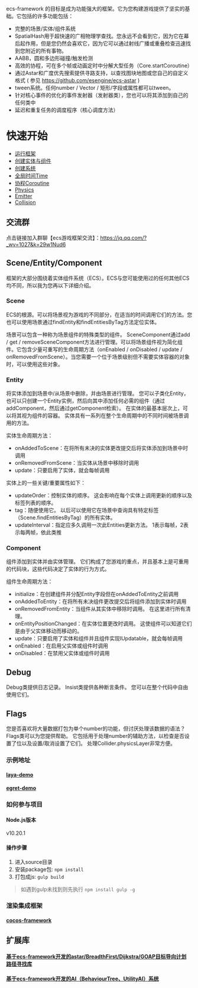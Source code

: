 ecs-framework 的目标是成为功能强大的框架。它为您构建游戏提供了坚实的基础。它包括的许多功能包括：

- 完整的场景/实体/组件系统
- SpatialHash用于超快速的广相物理学查找。您永远不会看到它，因为它在幕后起作用，但是您仍然会喜欢它，因为它可以通过射线广播或重叠检查迅速找到您附近的所有事物。
- AABB，圆和多边形碰撞/触发检测
- 高效的协程，可在多个帧或动画定时中分解大型任务（Core.startCoroutine）
- 通过Astar和广度优先搜索提供寻路支持，以查找图块地图或您自己的自定义格式 ( 参见 https://github.com/esengine/ecs-astar )
- tween系统。任何number / Vector / 矩形/字段或属性都可以tween。
- 针对核心事件的优化的事件发射器（发射器类），您也可以将其添加到自己的任何类中
- 延迟和重复任务的调度程序（核心调度方法）

# 快速开始
- [运行框架](docs/getting_start.md)
- [创建实体与组件](docs/create_entity_component.md)
- [创建系统](docs/system.md)
- [全局时间Time](docs/time.md)
- [协程Coroutine](docs/coroutine.md)
- [Physics](docs/physics.md)
- [Emitter](docs/emitter.md)
- [Collision](docs/collision.md)

## 交流群
点击链接加入群聊【ecs游戏框架交流】：https://jq.qq.com/?_wv=1027&k=29w1Nud6


## Scene/Entity/Component
框架的大部分围绕着实体组件系统（ECS）。ECS与您可能使用过的任何其他ECS均不同，所以我为您再以下详细介绍。

### Scene
ECS的根源。可以将场景视为游戏的不同部分，在适当的时间调用它们的方法。您也可以使用场景通过findEntity和findEntitiesByTag方法定位实体。

场景可以包含一种称为场景组件的特殊类型的组件。 SceneComponent通过add / get / removeSceneComponent方法进行管理。可以将场景组件视为简化组件。它包含少量可重写的生命周期方法（onEnabled / onDisabled / update / onRemovedFromScene）。当您需要一个位于场景级别但不需要实体容器的对象时，可以使用这些对象。 

### Entity
将实体添加到场景中/从场景中删除，并由场景进行管理。 您可以子类化Entity，也可以只创建一个Entity实例，然后向其中添加任何必需的组件（通过addComponent，然后通过getComponent检索）。 在实体的最基本层次上，可以将其视为组件的容器。 实体具有一系列在整个生命周期中的不同时间被场景调用的方法。

实体生命周期方法： 
- onAddedToScene：在将所有未决的实体更改提交后将实体添加到场景中时调用
- onRemovedFromScene：当实体从场景中移除时调用
- update：只要启用了实体，就会每帧调用

实体上的一些关键/重要属性如下： 

- updateOrder：控制实体的顺序。 这会影响在每个实体上调用更新的顺序以及标签列表的顺序。
- tag：随便使用它。 以后可以使用它在场景中查询具有特定标签（Scene.findEntitiesByTag）的所有实体。
- updateInterval：指定应多久调用一次此Entities更新方法。 1表示每帧，2表示每两帧，依此类推 

### Component
组件添加到实体并由实体管理。 它们构成了您游戏的重点，并且基本上是可重用的代码块，这些代码决定了实体的行为方式。

组件生命周期方法： 

- initialize：在创建组件并分配Entity字段但在onAddedToEntity之前调用
- onAddedToEntity：在将所有未决组件更改提交后将组件添加到实体时调用
- onRemovedFromEntity：当组件从其实体中移除时调用。 在这里进行所有清理。
- onEntityPositionChanged：在实体位置更改时调用。 这使组件可以知道它们是由于父实体移动而移动的。
- update：只要启用了实体和组件并且组件实现IUpdatable，就会每帧调用
- onEnabled：在启用父实体或组件时调用
- onDisabled：在禁用父实体或组件时调用 


## Debug
Debug类提供日志记录。 Insist类提供各种断言条件。 您可以在整个代码中自由使用它们。 

## Flags
您是否喜欢将大量数据打包为单个number的功能，但讨厌处理该数据的语法？ Flags类可以为您提供帮助。 它包括用于处理number的辅助方法，以检查是否设置了位以及设置/取消设置了它们。 处理Collider.physicsLayer非常方便。 

### 示例地址

#### [laya-demo](https://github.com/esengine/ecs-laya-demo)
#### [egret-demo](https://github.com/esengine/ecs-egret-demo)

### 如何参与项目
#### Node.js版本
v10.20.1 
#### 操作步骤
1. 进入source目录
2. 安装package包: `npm install`
3. 打包成js: `gulp build`
> 如遇到gulp未找到则先执行 `npm install gulp -g`

### 渲染集成框架
#### [cocos-framework](https://github.com/esengine/cocos-framework)

## 扩展库

#### [基于ecs-framework开发的astar/BreadthFirst/Dijkstra/GOAP目标导向计划 路径寻找库](https://github.com/esengine/ecs-astar)
#### [基于ecs-framework开发的AI（BehaviourTree、UtilityAI）系统](https://github.com/esengine/BehaviourTree-ai)
